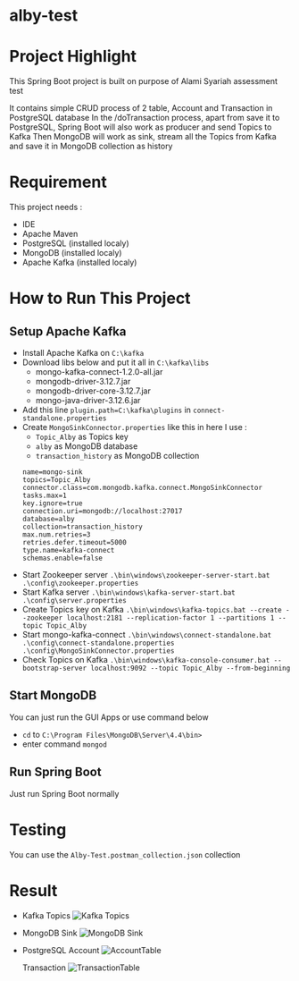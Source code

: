 # alby-test

# Project Highlight
This Spring Boot project is built on purpose of Alami Syariah assessment test

It contains simple CRUD process of 2 table, Account and Transaction in PostgreSQL database
In the /doTransaction process, apart from save it to PostgreSQL, Spring Boot will also work as producer and send Topics to Kafka
Then MongoDB will work as sink, stream all the Topics from Kafka and save it in MongoDB collection as history


# Requirement
This project needs :
* IDE
* Apache Maven
* PostgreSQL (installed localy)
* MongoDB (installed localy)
* Apache Kafka (installed localy)


# How to Run This Project

## Setup Apache Kafka
* Install Apache Kafka on `C:\kafka`
* Download libs below and put it all in `C:\kafka\libs`
  * mongo-kafka-connect-1.2.0-all.jar
  * mongodb-driver-3.12.7.jar
  * mongodb-driver-core-3.12.7.jar
  * mongo-java-driver-3.12.6.jar
* Add this line `plugin.path=C:\kafka\plugins` in `connect-standalone.properties`
* Create `MongoSinkConnector.properties` like this
  in here I use :
  * `Topic_Alby` as Topics key
  * `alby` as MongoDB database
  * `transaction_history` as MongoDB collection
  ```
  name=mongo-sink
  topics=Topic_Alby
  connector.class=com.mongodb.kafka.connect.MongoSinkConnector
  tasks.max=1
  key.ignore=true
  connection.uri=mongodb://localhost:27017
  database=alby
  collection=transaction_history
  max.num.retries=3
  retries.defer.timeout=5000
  type.name=kafka-connect
  schemas.enable=false
  ```
 * Start Zookeeper server `.\bin\windows\zookeeper-server-start.bat .\config\zookeeper.properties`
 * Start Kafka server `.\bin\windows\kafka-server-start.bat .\config\server.properties`
 * Create Topics key on Kafka `.\bin\windows\kafka-topics.bat --create --zookeeper localhost:2181 --replication-factor 1 --partitions 1 --topic Topic_Alby`
 * Start mongo-kafka-connect `.\bin\windows\connect-standalone.bat .\config\connect-standalone.properties .\config\MongoSinkConnector.properties`
 * Check Topics on Kafka `.\bin\windows\kafka-console-consumer.bat --bootstrap-server localhost:9092 --topic Topic_Alby --from-beginning`

## Start MongoDB
You can just run the GUI Apps or use command below
* `cd` to `C:\Program Files\MongoDB\Server\4.4\bin>`
* enter command `mongod`

## Run Spring Boot
Just run Spring Boot normally

# Testing
You can use the `Alby-Test.postman_collection.json` collection

# Result
* Kafka Topics
![Kafka Topics](https://user-images.githubusercontent.com/43963384/116109170-c00d9c00-a6de-11eb-81aa-f2404a1c35cc.PNG)

* MongoDB Sink
![MongoDB Sink](https://user-images.githubusercontent.com/43963384/116108523-2b0aa300-a6de-11eb-8d27-400b57a31d48.PNG)

* PostgreSQL
  Account
  ![AccountTable](https://user-images.githubusercontent.com/43963384/116109861-648fde00-a6df-11eb-8b0b-33b05bf3fcbc.PNG)

  Transaction
  ![TransactionTable](https://user-images.githubusercontent.com/43963384/116109927-71accd00-a6df-11eb-9f93-e7a437c5f41f.PNG)


